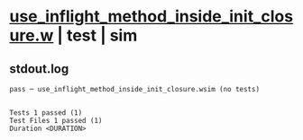 # [use_inflight_method_inside_init_closure.w](../../../../../examples/tests/valid/use_inflight_method_inside_init_closure.w) | test | sim

## stdout.log
```log
pass ─ use_inflight_method_inside_init_closure.wsim (no tests)
 
 
Tests 1 passed (1)
Test Files 1 passed (1)
Duration <DURATION>
```

